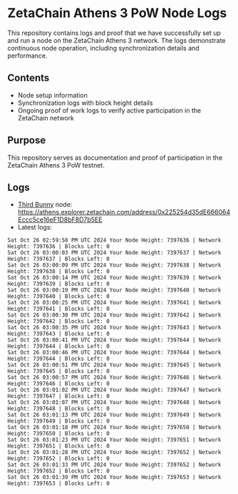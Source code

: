 # ZetaChain Athens 3 PoW Node Logs
This repository contains logs and proof that we have successfully set up and run a node on the ZetaChain Athens 3 network. The logs demonstrate continuous node operation, including synchronization details and performance.

## Contents
- Node setup information
- Synchronization logs with block height details
- Ongoing proof of work logs to verify active participation in the ZetaChain network

## Purpose
This repository serves as documentation and proof of participation in the ZetaChain Athens 3 PoW testnet.

## Logs

- [Third Bunny](https://thirdbunny.xyz/) node: https://athens.explorer.zetachain.com/address/0x225254d35dE666064Eccc5ce16eF1D8bF8D7b5EE
- Latest logs:
```
Sat Oct 26 02:59:58 PM UTC 2024 Your Node Height: 7397636 | Network Height: 7397636 | Blocks Left: 0
Sat Oct 26 03:00:03 PM UTC 2024 Your Node Height: 7397637 | Network Height: 7397637 | Blocks Left: 0
Sat Oct 26 03:00:09 PM UTC 2024 Your Node Height: 7397638 | Network Height: 7397638 | Blocks Left: 0
Sat Oct 26 03:00:14 PM UTC 2024 Your Node Height: 7397639 | Network Height: 7397639 | Blocks Left: 0
Sat Oct 26 03:00:19 PM UTC 2024 Your Node Height: 7397640 | Network Height: 7397640 | Blocks Left: 0
Sat Oct 26 03:00:25 PM UTC 2024 Your Node Height: 7397641 | Network Height: 7397641 | Blocks Left: 0
Sat Oct 26 03:00:30 PM UTC 2024 Your Node Height: 7397642 | Network Height: 7397642 | Blocks Left: 0
Sat Oct 26 03:00:35 PM UTC 2024 Your Node Height: 7397643 | Network Height: 7397643 | Blocks Left: 0
Sat Oct 26 03:00:41 PM UTC 2024 Your Node Height: 7397644 | Network Height: 7397644 | Blocks Left: 0
Sat Oct 26 03:00:46 PM UTC 2024 Your Node Height: 7397644 | Network Height: 7397644 | Blocks Left: 0
Sat Oct 26 03:00:51 PM UTC 2024 Your Node Height: 7397645 | Network Height: 7397645 | Blocks Left: 0
Sat Oct 26 03:00:57 PM UTC 2024 Your Node Height: 7397646 | Network Height: 7397646 | Blocks Left: 0
Sat Oct 26 03:01:02 PM UTC 2024 Your Node Height: 7397647 | Network Height: 7397647 | Blocks Left: 0
Sat Oct 26 03:01:07 PM UTC 2024 Your Node Height: 7397648 | Network Height: 7397648 | Blocks Left: 0
Sat Oct 26 03:01:13 PM UTC 2024 Your Node Height: 7397649 | Network Height: 7397649 | Blocks Left: 0
Sat Oct 26 03:01:18 PM UTC 2024 Your Node Height: 7397650 | Network Height: 7397650 | Blocks Left: 0
Sat Oct 26 03:01:23 PM UTC 2024 Your Node Height: 7397651 | Network Height: 7397651 | Blocks Left: 0
Sat Oct 26 03:01:28 PM UTC 2024 Your Node Height: 7397652 | Network Height: 7397652 | Blocks Left: 0
Sat Oct 26 03:01:33 PM UTC 2024 Your Node Height: 7397652 | Network Height: 7397652 | Blocks Left: 0
Sat Oct 26 03:01:39 PM UTC 2024 Your Node Height: 7397653 | Network Height: 7397653 | Blocks Left: 0
```
